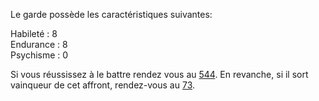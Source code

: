 Le garde possède les caractéristiques suivantes:  

Habileté : 8  
Endurance : 8  
Psychisme : 0  

Si vous réussissez à le battre rendez vous au [544](544). En revanche, si il sort vainqueur de cet affront, rendez-vous au [73](73).